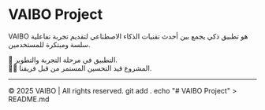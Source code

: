 # VAIBO Project

VAIBO هو تطبيق ذكي يجمع بين أحدث تقنيات الذكاء الاصطناعي لتقديم تجربة تفاعلية سلسة ومبتكرة للمستخدمين.

🚧 التطبيق في مرحلة التجربة والتطوير.  
👨‍💻 المشروع قيد التحسين المستمر من قبل فريقنا.

---
© 2025 VAIBO | All rights reserved.
git add .
echo "# VAIBO Project" > README.md
